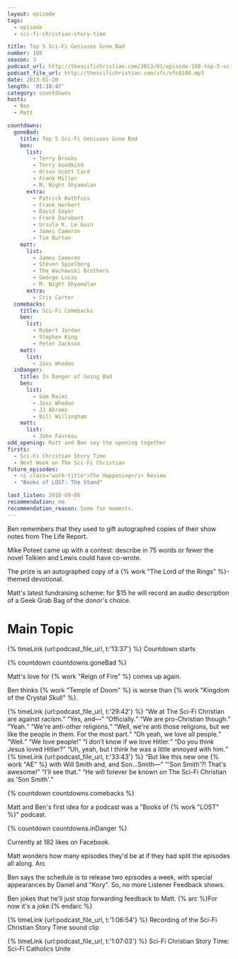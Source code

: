 ```yaml
---
layout: episode
tags:
  - episode
  - sci-fi-christian-story-time

title: Top 5 Sci-Fi Geniuses Gone Bad
number: 108
season: 3
podcast_url: http://thescifichristian.com/2013/01/episode-108-top-5-sci-fi-geniuses-gone-bad/
podcast_file_url: http://thescifichristian.com/sfc/sfc0108.mp3
date: 2013-01-20
length: '01:10:47'
category: countdowns
hosts:
  - Ben
  - Matt

countdowns:
  goneBad:
    title: Top 5 Sci-Fi Geniuses Gone Bad
    ben:
      list:
        - Terry Brooks
        - Terry Goodkind
        - Orson Scott Card
        - Frank Miller
        - M. Night Shyamalan
      extra:
        - Patrick Rothfuss
        - Frank Herbert
        - David Goyer
        - Frank Darabont
        - Ursula K. Le Guin 
        - James Cameron
        - Tim Burton
    matt: 
      list:
        - James Cameron
        - Steven Spielberg
        - The Wachowski Brothers
        - George Lucas
        - M. Night Shyamalan 
      extra:
        - Cris Carter
  comebacks:
    title: Sci-Fi Comebacks
    ben:
      list:
        - Robert Jordan
        - Stephen King
        - Peter Jackson
    matt: 
      list:
        - Joss Whedon
  inDanger:
    title: In Danger of Going Bad
    ben:
      list:
        - Sam Raimi
        - Joss Whedon
        - JJ Abrams
        - Bill Willingham
    matt: 
      list:
        - John Favreau
odd_opening: Matt and Ben say the opening together
firsts:
  - Sci-Fi Christian Story Time
  - Next Week on The Sci-Fi Christian
future_episodes:
  - <i class="work-title">The Happening</i> Review
  - "Books of LOST: The Stand"

last_listen: 2018-09-06
recommendation: no
recommendation_reason: Some fun moments. 
---
```


Ben remembers that they used to gift autographed copies of their show notes from The Life Report.

Mike Poteet came up with a contest: describe in 75 words or fewer the novel Tolkien and Lewis could have co-wrote.

The prize is an autographed copy of a {% work "The Lord of the Rings" %}-themed devotional. 

Matt's latest fundraising scheme: for $15 he will record an audio description of a Geek Grab Bag of the donor's choice. 



# Main Topic
{% timeLink {url:podcast_file_url, t:'13:37'} %} Countdown starts

{% countdown countdowns.goneBad %}

Matt's love for {% work "Reign of Fire" %} comes up again.

Ben thinks {% work "Temple of Doom" %} is worse than {% work "Kingdom of the Crystal Skull" %}.

<div class="quote">
  {% timeLink {url:podcast_file_url, t:'29:42'} %}
  <q class="ben">We at The Sci-Fi Christian are against racism.</q>
  <q class="matt">Yes, and—</q>
  <q class="ben">Officially.</q>
  <q class="matt">We are pro-Christian though.</q>
  <q class="ben">Yeah.</q>
  <q class="matt">We're anti-other religions.</q>
  <q class="ben">Well, we're anti those religions, but we like the people in them. For the most part.</q>
  <q class="matt">Oh yeah, we love all people.</q>
  <q class="ben">Well.</q>
  <q class="matt">We love people!</q>
  <q class="ben">I don't know if we love Hitler.</q>
  <q class="matt">Do you think Jesus loved Hitler?</q>
  <q class="ben">Uh, yeah, but I think he was a little annoyed with him.</q>
</div>

<div class="quote">
  {% timeLink {url:podcast_file_url, t:'33:43'} %}
  <q class="matt">But like this new one {% work "AE" %} with Will Smith and, and Son…Smith—</q>
  <q class="ben">'Son Smith'?! That's awesome!</q>
  <q class="matt">I'll see that.</q>
  <q class="ben">He will forever be known on The Sci-Fi Christian as 'Son Smith'.</q>
</div>

{% countdown countdowns.comebacks %}

Matt and Ben's first idea for a podcast was a "Books of {% work "LOST" %}" podcast. 

{% countdown countdowns.inDanger %}

Currently at 182 likes on Facebook.

Matt wonders how many episodes they'd be at if they had split the episodes all along. Arc

Ben says the schedule is to release two episodes a week, with special appearances by Daniel and "Kory". So, no more Listener Feedback shows.

Ben jokes that he'll just stop forwarding feedback to Matt. {% arc %}For now it's a joke.{% endarc %} 

{% timeLink {url:podcast_file_url, t:'1:06:54'} %} Recording of the Sci-Fi Christian Story Time sound clip

{% timeLink {url:podcast_file_url, t:'1:07:03'} %} Sci-Fi Christian Story Time: Sci-Fi Catholics Unite